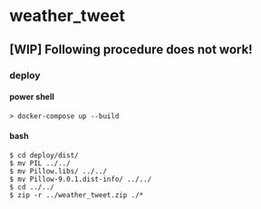 # weather_tweet

## [WIP] Following procedure does not work!

### deploy
#### power shell
```
> docker-compose up --build
```

#### bash
```
$ cd deploy/dist/
$ mv PIL ../../
$ mv Pillow.libs/ ../../
$ mv Pillow-9.0.1.dist-info/ ../../
$ cd ../../
$ zip -r ../weather_tweet.zip ./*
```